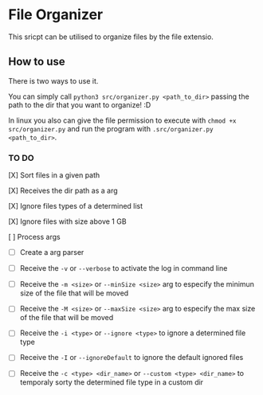 # File Organizer

This sricpt can be utilised to organize files by the file extensio.

## How to use
There is two ways to use it.

You can simply call `python3 src/organizer.py <path_to_dir>` passing the path to the dir that you want to organize! :D

In linux you also can give the file permission to execute with `chmod +x src/organizer.py` and run the program with `.src/organizer.py <path_to_dir>`.

### TO DO
[X] Sort files in a given path

[X] Receives the dir path as a arg

[X] Ignore files types of a determined list

[X] Ignore files with size above 1 GB

[ ] Process args 
- [ ] Create a arg parser

- [ ] Receive the `-v` or `--verbose` to activate the log in command line

- [ ] Receive the `-m <size>` or `--minSize <size>` arg to especify the minimun size of the file that will be moved

- [ ] Receive the `-M <size>` or `--maxSize <size>` arg to especify the max size of the file that will be moved 

- [ ] Receive the `-i <type>` or `--ignore <type>` to ignore a determined file type

- [ ] Receive the `-I` or `--ignoreDefault` to ignore the default ignored files

- [ ] Receive the `-c <type> <dir_name>` or `--custom <type> <dir_name>` to temporaly sorty the determined file type in a custom dir